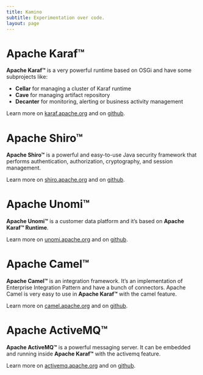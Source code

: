 ```yaml
---
title: Kamino
subtitle: Experimentation over code.
layout: page
---
```


# Apache Karaf™
**Apache Karaf™** is a very powerful runtime based on OSGi and have some subprojects like:

* **Cellar** for managing a cluster of Karaf runtime
* **Cave** for managing artifact repository
* **Decanter** for monitoring, alerting or business activity management

Learn more on [karaf.apache.org](https://karaf.apache.org) and on [github](https://github.com/apache/karaf).

# Apache Shiro™
**Apache Shiro™** is a powerful and easy-to-use Java security framework that performs authentication, authorization, cryptography, and session management.

Learn more on [shiro.apache.org](https://shiro.apache.org) and on [github](https://github.com/apache/shiro).

# Apache Unomi™
**Apache Unomi™** is a customer data platform and it’s based on **Apache Karaf™ Runtime**.

Learn more on [unomi.apache.org](https://unomi.apache.org) and on [github](https://github.com/apache/unomi).

# Apache Camel™
**Apache Camel™** is an integration framework. It’s an implementation of Enterprise Integration Pattern and have a bunch of connectors. Apache Camel is very easy to use in **Apache Karaf™** with the camel feature.

Learn more on [camel.apache.org](https://camel.apache.org) and on [github](https://github.com/apache/camel).

# Apache ActiveMQ™
**Apache ActiveMQ™** is a powerful messaging server. It can be embedded and running inside **Apache Karaf™** with the activemq feature.

Learn more on [activemq.apache.org](https://activemq.apache.org) and on [github](https://github.com/apache/activemq).
